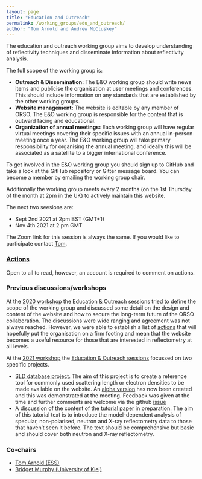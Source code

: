 ```yaml
---
layout: page
title: "Education and Outreach"
permalink: /working_groups/edu_and_outreach/
author: "Tom Arnold and Andrew McCluskey"
---
```


The education and outreach working group aims to develop understanding of reflectivity techniques and disseminate information about reflectivity analysis.

The full scope of the working group is:
* **Outreach & Dissemination:** The E&O working group should write news items and publicise the organisation at user meetings and conferences. This should include information on any standards that are established by the other working groups.
* **Website management:** The website is editable by any member of ORSO. The E&O working group is responsible for the content that is outward facing and educational.
* **Organization of annual meetings:** Each working group will have regular virtual meetings covering their specific issues with an annual in-person meeting once a year. The E&O working group will take primary responsibility for organising the annual meeting, and ideally this will be associated as a satellite to a bigger international conference.

To get involved in the E&O working group you should sign up to GitHub and take a look at the GitHub repository or Gitter message board. You can become a member by emailing the working group chair.

Additionally the working group meets every 2 months (on the 1st Thursday of the month at 2pm in the UK) to actively maintain this website.

The next two seesions are:
* Sept 2nd 2021 at 2pm BST (GMT+1)
* Nov 4th 2021 at 2 pm GMT

The Zoom link for this session is always the same. If you would like to participate contact [Tom](mailto:tom.arnold@ess.eu).

### [Actions](https://github.com/reflectivity/edu_outreach/projects)

Open to all to read, however, an account is required to comment on actions.

### Previous discussions/workshops

At the [2020 workshop](https://www.reflectometry.org/workshops/workshop_2020/) the Education & Outreach sessions tried to define the scope of the working group and discussed some detail on the design and content of the website and how to secure the long-term future of the ORSO collaboration. The discussions were wide ranging and agreement was not always reached. However, we were able to establish a list of [actions](https://github.com/reflectivity/edu_outreach/projects) that will hopefully put the organisation on a firm footing and mean that the website becomes a useful resource for those that are interested in reflectometry at all levels.

At the [2021 workshop](https://www.reflectometry.org/workshops/workshop_2021/) the [Education & Outreach sessions](https://www.reflectometry.org/workshops/workshop_2021/Friday.md/) focussed on two specific projects. 
* [SLD database project](https://github.com/reflectivity/edu_outreach/issues/2). The aim of this project is to create a reference tool for commonly used scattering length or electron densities to be made available on the website. An [alpha version](https://slddb.esss.dk) has now been created and this was demonstrated at the meeting. Feedback was given at the time and further comments are welcome via the github [issue](https://github.com/reflectivity/edu_outreach/issues/2)
* A discussion of the content of the [tutorial paper](https://www.reflectometry.org/workshops/workshop_2021/tutorial_text) in preparation. The aim of this tutorial text is to introduce the model-dependent analysis of specular, non-polarised, neutron and X-ray reflectometry data to those that haven’t seen it before. The text should be comprehensive but basic and should cover both neutron and X-ray reflectometry.

### Co-chairs

- [Tom Arnold (ESS)](mailto:tom.arnold@ess.eu)
- [Bridget Murphy (University of Kiel)](mailto:murphy@physik.uni-kiel.de)

